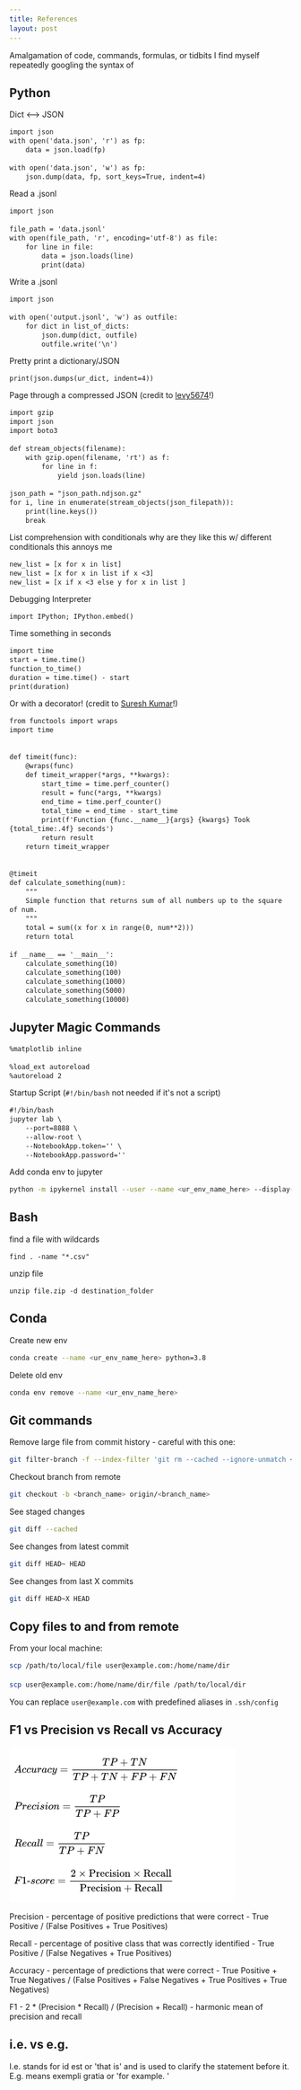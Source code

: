 ```yaml
---
title: References
layout: post
---
```


Amalgamation of code, commands, formulas, or tidbits I find myself repeatedly googling the syntax of 

## Python

Dict <--> JSON

```
import json
with open('data.json', 'r') as fp:
    data = json.load(fp)

with open('data.json', 'w') as fp:
    json.dump(data, fp, sort_keys=True, indent=4)
```

Read a .jsonl
```
import json

file_path = 'data.jsonl'
with open(file_path, 'r', encoding='utf-8') as file:
    for line in file:
        data = json.loads(line)
        print(data)
```

Write a .jsonl

```
import json

with open('output.jsonl', 'w') as outfile:
    for dict in list_of_dicts:
        json.dump(dict, outfile)
        outfile.write('\n')
```

Pretty print a dictionary/JSON

```
print(json.dumps(ur_dict, indent=4))
```

Page through a compressed JSON
(credit to [levy5674](https://github.com/levy5674)!)

```
import gzip
import json
import boto3

def stream_objects(filename):
    with gzip.open(filename, 'rt') as f:
        for line in f:
            yield json.loads(line)

json_path = "json_path.ndjson.gz"
for i, line in enumerate(stream_objects(json_filepath)):
    print(line.keys())
    break

```

List comprehension with conditionals
why are they like this w/ different conditionals this annoys me
```
new_list = [x for x in list]
new_list = [x for x in list if x <3]
new_list = [x if x <3 else y for x in list ]
```

Debugging Interpreter 
```
import IPython; IPython.embed()
```

Time something in seconds
```
import time
start = time.time()
function_to_time()
duration = time.time() - start
print(duration)
```

Or with a decorator!
(credit to [Suresh Kumar](https://dev.to/kcdchennai/python-decorator-to-measure-execution-time-54hk)!)
```
from functools import wraps
import time


def timeit(func):
    @wraps(func)
    def timeit_wrapper(*args, **kwargs):
        start_time = time.perf_counter()
        result = func(*args, **kwargs)
        end_time = time.perf_counter()
        total_time = end_time - start_time
        print(f'Function {func.__name__}{args} {kwargs} Took {total_time:.4f} seconds')
        return result
    return timeit_wrapper


@timeit
def calculate_something(num):
    """
    Simple function that returns sum of all numbers up to the square of num.
    """
    total = sum((x for x in range(0, num**2)))
    return total

if __name__ == '__main__':
    calculate_something(10)
    calculate_something(100)
    calculate_something(1000)
    calculate_something(5000)
    calculate_something(10000)

```


## Jupyter Magic Commands

```
%matplotlib inline

%load_ext autoreload
%autoreload 2
```

Startup Script (`#!/bin/bash` not needed if it's not a script)
```
#!/bin/bash
jupyter lab \
    --port=8888 \
    --allow-root \
    --NotebookApp.token='' \
    --NotebookApp.password=''
```

Add conda env to jupyter 

```sh
python -m ipykernel install --user --name <ur_env_name_here> --display-name "<ur display name here>"
```

## Bash

find a file with wildcards
```
find . -name "*.csv"
```

unzip file
```
unzip file.zip -d destination_folder
```

## Conda

Create new env

```sh
conda create --name <ur_env_name_here> python=3.8
```

Delete old env

```sh
conda env remove --name <ur_env_name_here> 
```

## Git commands

Remove large file from commit history - careful with this one:

```sh
git filter-branch -f --index-filter 'git rm --cached --ignore-unmatch <filepath>’ HEAD
```

Checkout branch from remote

```sh
git checkout -b <branch_name> origin/<branch_name>
```

See staged changes
```sh
git diff --cached
```

See changes from latest commit

```sh
git diff HEAD~ HEAD
```

See changes from last X commits

```sh
git diff HEAD~X HEAD
```

## Copy files to and from remote
From your local machine:
```sh
scp /path/to/local/file user@example.com:/home/name/dir

scp user@example.com:/home/name/dir/file /path/to/local/dir
```
You can replace `user@example.com` with predefined aliases in `.ssh/config`

## F1 vs Precision vs Recall vs Accuracy

![](/assets/posts/f1_recall_precision.png)

Precision - percentage of positive predictions that were correct - True Positive / (False Positives + True Positives)

Recall - percentage of positive class that was correctly identified - True Positive / (False Negatives + True Positives)

Accuracy - percentage of predictions that were correct - True Positive + True Negatives / (False Positives + False Negatives + True Positives + True Negatives)

F1 - 2 * (Precision * Recall) / (Precision + Recall) - harmonic mean of precision and recall 


## i.e. vs e.g.
I.e. stands for id est or 'that is' and is used to clarify the statement before it. 
E.g. means exempli gratia or 'for example. '

<!-- test -->

<!-- ## Neural Nets
Linear Algebra
CNN math
How to understand Transformers -->
